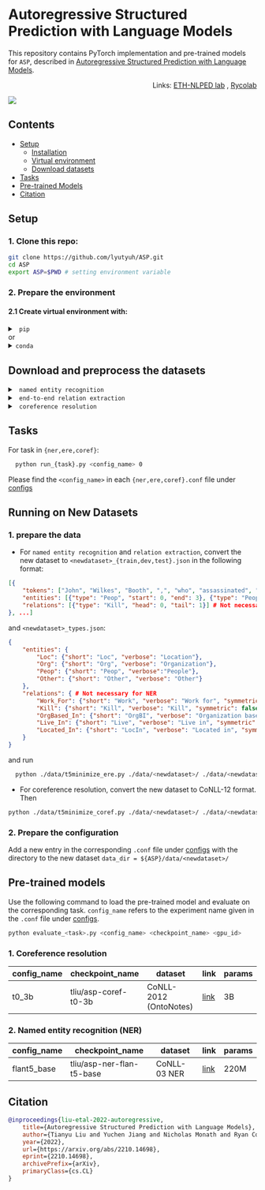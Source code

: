 # Autoregressive Structured Prediction with Language Models
This repository contains PyTorch implementation and pre-trained models for ``ASP``, described in [Autoregressive Structured Prediction with Language Models](https://arxiv.org/pdf/2210.14698.pdf).

<p align="right" width="100%"> Links: <a href="https://github.com/eth-nlped">ETH-NLPED lab</a> , <a href="https://github.com/rycolab">Rycolab</a>  </p>

![](./figs/illustration.gif)

## Contents
* [Setup](#Setup)
  * [Installation](#clone-this-repo)
  * [Virtual environment](#Prepare-the-environment)
  * [Download datasets](#Download-and-preprocess-the-datasets)
* [Tasks](#Tasks)
* [Pre-trained Models](#Pre-trained-Models)
* [Citation](#Citation)


## Setup

### 1. Clone this repo:
```bash
git clone https://github.com/lyutyuh/ASP.git
cd ASP
export ASP=$PWD # setting environment variable
```
### 2. Prepare the environment

#### 2.1 Create virtual environment with:
<details>
    <summary> <code> pip </code> </summary>

```bash
python -m venv <path_to_venv>/asp    # create a new environment (asp)
source <path_to_venv>/asp/bin/activate
pip install -r requirements.txt
```

</details> 
or

<details>
    <summary> <code>conda</code> </summary>

```bash
conda env create -f environment.yml    # create a new environment (asp)
```

</details>



## Download and preprocess the datasets


<details>
    <summary> <code> named entity recognition </code> </summary>
    
### CoNLL-03
```bash
  wget https://polybox.ethz.ch/index.php/s/bFf8vJBonIT7sr8/download -O ./data/conll03_ner.zip
  unzip ./data/conll03_ner.zip -d ./data
  rm ./data/conll03_ner.zip
  python ./data/conll03_ner/conll03_to_json.py
  python ./data/t5minimize_ner.py ./data/conll03_ner ./data/conll03_ner
```

### OntoNotes V5
Coming soon!
</details> 


<details>
    <summary> <code> end-to-end relation extraction </code> </summary>

### CoNLL-04

  ```bash
    wget https://polybox.ethz.ch/index.php/s/Lk44AwhOeDSeZTh/download -O ./data/conll04_ere.zip
    unzip ./data/conll04_ere.zip -d ./data
    rm ./data/conll04_ere.zip
    python ./data/t5minimize_ere.py ./data/conll04_ere/ ./data/conll04_ere
  ```

### ACE-05

ACE-05 is not a publically available dataset. Please follow https://github.com/luanyi/DyGIE/tree/master/preprocessing to obtain
the dataset json files ```{train,dev,test}.json``` and copy them to ```./data/ace05_ere/```.

Then:

  ```bash
    python ./data/ace05_ere/ace05_to_json.py
    python ./data/t5minimize_ere.py ./data/ace05_ere ./data/ace05_ere
  ```

</details> 


<details>
    <summary> <code> coreference resolution </code> </summary>

### CoNLL-12 (OntoNotes)

OntoNotes is not a publically available dataset. Please follow http://conll.cemantix.org/2012/data.html and https://catalog.ldc.upenn.edu/LDC2013T19 to obtain
the files ```{train,dev,test}.english.v4_gold_conll``` and copy them to ```./data/ontonotes_coref/```.

Then:

  ```bash
  python ./data/t5minimize_coref.py ./data/ontonotes_coref/ ./data/ontonotes_coref/
  ```

</details> 


## Tasks

For task in ```{ner,ere,coref}```:
```bash
  python run_{task}.py <config_name> 0 
```
Please find the ```<config_name>``` in each ```{ner,ere,coref}.conf``` file under [configs](configs)



## Running on New Datasets
### 1. prepare the data
* For `named entity recognition` and `relation extraction`,
convert the new dataset to `<newdataset>_{train,dev,test}.json` in the following format:
```json
[{
    "tokens": ["John", "Wilkes", "Booth", ",", "who", "assassinated", "President", "Lincoln", ",", "was", "an", "actor", "."], 
    "entities": [{"type": "Peop", "start": 0, "end": 3}, {"type": "Peop", "start": 6, "end": 8}], 
    "relations": [{"type": "Kill", "head": 0, "tail": 1}] # Not necessary for NER
}, ...]
```
and `<newdataset>_types.json`:

```json
{
    "entities": {
        "Loc": {"short": "Loc", "verbose": "Location"}, 
        "Org": {"short": "Org", "verbose": "Organization"}, 
        "Peop": {"short": "Peop", "verbose":"People"}, 
        "Other": {"short": "Other", "verbose": "Other"}
    }, 
    "relations": { # Not necessary for NER
        "Work_For": {"short": "Work", "verbose": "Work for", "symmetric": false}, 
        "Kill": {"short": "Kill", "verbose": "Kill", "symmetric": false}, 
        "OrgBased_In": {"short": "OrgBI", "verbose": "Organization based in", "symmetric": false}, 
        "Live_In": {"short": "Live", "verbose": "Live in", "symmetric": false}, 
        "Located_In": {"short": "LocIn", "verbose": "Located in", "symmetric": false}
    }
}
```


and run 
```bash
  python ./data/t5minimize_ere.py ./data/<newdataset>/ ./data/<newdataset>/
```


* For coreference resolution, convert the new dataset to CoNLL-12 format.
Then
```bash
python ./data/t5minimize_coref.py ./data/<newdataset>/ ./data/<newdataset>/
```

### 2. Prepare the configuration
Add a new entry in the corresponding `.conf` file under [configs](configs) with the directory to the new dataset `data_dir = ${ASP}/data/<newdataset>/`


## Pre-trained models
Use the following command to load the pre-trained model and evaluate on the corresponding task.
`config_name` refers to the experiment name given in the `.conf` file under [configs](configs).

```bash
python evaluate_<task>.py <config_name> <checkpoint_name> <gpu_id>
```

### 1. Coreference resolution
| config_name | checkpoint_name | dataset | link | params |
| ----------- | --------------- | ---- | ---- | ------ |
| t0_3b       | tliu/asp-coref-t0-3b | CoNLL-2012 (OntoNotes)  | [link](https://huggingface.co/tliu/asp-coref-t0-3b) | 3B |

### 2. Named entity recognition (NER)

| config_name | checkpoint_name |  dataset | link | params |
| ----------- | --------------- | ---- | ---------  | ------ |
| flant5_base | tliu/asp-ner-flan-t5-base | CoNLL-03 NER | [link](https://huggingface.co/tliu/asp-ner-flan-t5-base)  | 220M |


## Citation
```bibtex
@inproceedings{liu-etal-2022-autoregressive,
    title={Autoregressive Structured Prediction with Language Models},
    author={Tianyu Liu and Yuchen Jiang and Nicholas Monath and Ryan Cotterell and Mrinmaya Sachan},
    year={2022},
    url={https://arxiv.org/abs/2210.14698},
    eprint={2210.14698},
    archivePrefix={arXiv},
    primaryClass={cs.CL}
}
```